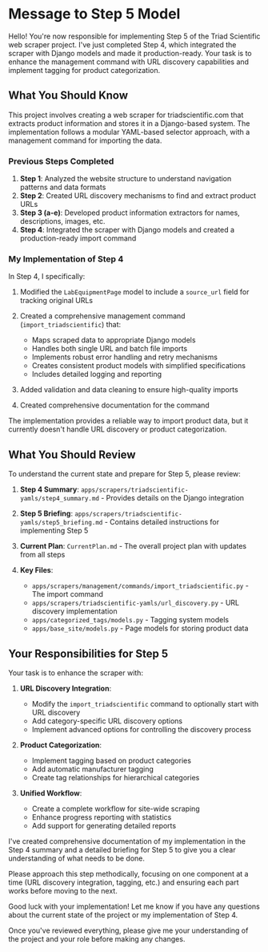 # Message to Step 5 Model

Hello! You're now responsible for implementing Step 5 of the Triad Scientific web scraper project. I've just completed Step 4, which integrated the scraper with Django models and made it production-ready. Your task is to enhance the management command with URL discovery capabilities and implement tagging for product categorization.

## What You Should Know

This project involves creating a web scraper for triadscientific.com that extracts product information and stores it in a Django-based system. The implementation follows a modular YAML-based selector approach, with a management command for importing the data.

### Previous Steps Completed

1. **Step 1**: Analyzed the website structure to understand navigation patterns and data formats
2. **Step 2**: Created URL discovery mechanisms to find and extract product URLs
3. **Step 3 (a-e)**: Developed product information extractors for names, descriptions, images, etc.
4. **Step 4**: Integrated the scraper with Django models and created a production-ready import command

### My Implementation of Step 4

In Step 4, I specifically:

1. Modified the `LabEquipmentPage` model to include a `source_url` field for tracking original URLs

2. Created a comprehensive management command (`import_triadscientific`) that:
   - Maps scraped data to appropriate Django models
   - Handles both single URL and batch file imports
   - Implements robust error handling and retry mechanisms
   - Creates consistent product models with simplified specifications
   - Includes detailed logging and reporting

3. Added validation and data cleaning to ensure high-quality imports

4. Created comprehensive documentation for the command

The implementation provides a reliable way to import product data, but it currently doesn't handle URL discovery or product categorization.

## What You Should Review

To understand the current state and prepare for Step 5, please review:

1. **Step 4 Summary**: `apps/scrapers/triadscientific-yamls/step4_summary.md` - Provides details on the Django integration

2. **Step 5 Briefing**: `apps/scrapers/triadscientific-yamls/step5_briefing.md` - Contains detailed instructions for implementing Step 5

3. **Current Plan**: `CurrentPlan.md` - The overall project plan with updates from all steps

4. **Key Files**:
   - `apps/scrapers/management/commands/import_triadscientific.py` - The import command
   - `apps/scrapers/triadscientific-yamls/url_discovery.py` - URL discovery implementation
   - `apps/categorized_tags/models.py` - Tagging system models
   - `apps/base_site/models.py` - Page models for storing product data

## Your Responsibilities for Step 5

Your task is to enhance the scraper with:

1. **URL Discovery Integration**:
   - Modify the `import_triadscientific` command to optionally start with URL discovery
   - Add category-specific URL discovery options
   - Implement advanced options for controlling the discovery process

2. **Product Categorization**:
   - Implement tagging based on product categories
   - Add automatic manufacturer tagging
   - Create tag relationships for hierarchical categories

3. **Unified Workflow**:
   - Create a complete workflow for site-wide scraping
   - Enhance progress reporting with statistics
   - Add support for generating detailed reports

I've created comprehensive documentation of my implementation in the Step 4 summary and a detailed briefing for Step 5 to give you a clear understanding of what needs to be done.

Please approach this step methodically, focusing on one component at a time (URL discovery integration, tagging, etc.) and ensuring each part works before moving to the next.

Good luck with your implementation! Let me know if you have any questions about the current state of the project or my implementation of Step 4.

Once you've reviewed everything, please give me your understanding of the project and your role before making any changes. 
